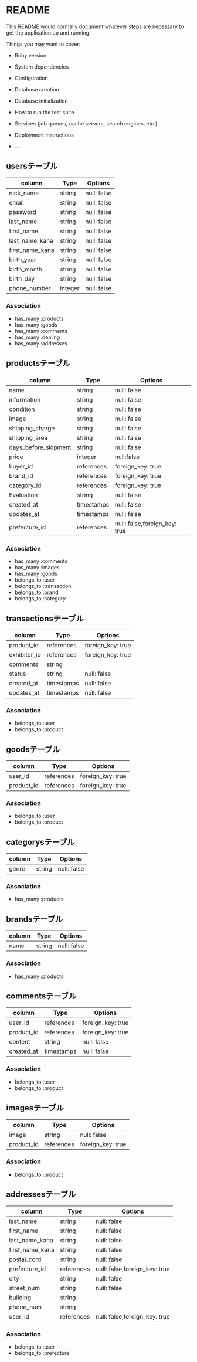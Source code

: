 # README

This README would normally document whatever steps are necessary to get the
application up and running.

Things you may want to cover:

* Ruby version

* System dependencies

* Configuration

* Database creation

* Database initialization

* How to run the test suite

* Services (job queues, cache servers, search engines, etc.)

* Deployment instructions

* ...

## usersテーブル
|column|Type|Options|
|------|----|-------|
|nick_name|string|null: false|<!-- ok -->
|email|string|null: false|unique: true|<!-- ok -->
|password|string|null: faise|<!-- ok -->
|last_name|string|null: false|<!-- ok -->
|first_name|string|null: false|<!-- ok -->
|last_name_kana|string|null: false|<!-- ok -->
|first_name_kana|string|null: false|<!-- ok -->
|birth_year|string|null: false|<!-- ok -->
|birth_month|string|null: false|<!-- ok -->
|birth_day|string|null: false|<!-- ok -->
|phone_number|integer|null: false|unique: true| <!-- ok -->
### Association
- has_many :products
- has_many :goods
- has_many :comments
- has_many :dealing
- has_many :addresses
## productsテーブル
|column|Type|Options|
|------|----|-------|
|name|string|null: false| <!-- ok -->
|information|string|null: false| <!-- ok -->
|condition|string|null: false| <!-- ok -->
|image|string|null: false| <!-- ok -->
|shipping_charge|string|null: false| <!-- 送料の負担 --> <!-- ok -->
|shipping_area|string|null: false| <!-- 発送元地域 --> <!-- ok -->
|days_before_skipment|string|null: false| <!-- 発送までの日にち --> <!-- ok -->
|price|integer|null:false| <!-- ok -->
|buyer_id|references|foreign_key: true| <!-- 売った人ID --> <!-- ok -->
|brand_id|references|foreign_key: true|<!-- ?brandテーブルから持ってくる書き方? -->
|category_id|references|foreign_key: true|<!-- ?categoryテーブルから持ってくる書き方? -->
|Evaluation|string|null: false|  <!-- 評価 -->
|created_at|timestamps|null: false|<!-- ok -->
|updates_at|timestamps|null: false|<!-- ok -->
|prefecture_id|references|null: false,foreign_key: true|
### Association
- has_many :comments
- has_many :images
- has_many :goods
- belongs_to :user
- belongs_to :transaction
- belongs_to :brand
- belongs_to :category
## transactionsテーブル
|column|Type|Options|
|------|----|-------|
|product_id|references|foreign_key: true|<!-- ?productテーブルから持ってくる書き方? -->
|exhibitor_id|references|foreign_key: true| <!-- 買った人ID --> <!-- ok -->
|comments|string|<!-- ok -->
|status|string|null: false|<!-- 販売進捗 --> <!-- ok -->
|created_at|timestamps|null: false|<!-- ok -->
|updates_at|timestamps|null: false|<!-- ok -->
### Association
- belongs_to :user
- belongs_to :product
## goodsテーブル
|column|Type|Options|
|------|----|-------|
|user_id|references|foreign_key: true|<!-- ok -->
|product_id|references|foreign_key: true|<!-- ok -->
### Association
- belongs_to :user
- belongs_to :product
## categorysテーブル
|column|Type|Options|
|------|----|-------|
|genre|string|null: false|<!-- ok -->
### Association
- has_many :products
## brandsテーブル
|column|Type|Options|
|------|----|-------|
|name|string|null: false|<!-- ok -->
### Association
- has_many :products
## commentsテーブル
|column|Type|Options|
|------|----|-------|
|user_id|references|foreign_key: true|<!-- ok -->
|product_id|references|foreign_key: true|<!-- ok -->
|content|string|null: false|<!-- ok -->
|created_at|timestamps|null: false|<!-- ok -->
### Association
- belongs_to :user
- belongs_to :product
## imagesテーブル
|column|Type|Options|
|------|----|-------|
|image|string|null: false|<!-- ok -->
|product_id|references|foreign_key: true|<!-- ok -->
### Association
- belongs_to :product
<!-- buyer = 売り -->
## addressesテーブル
|column|Type|Options|
|------|----|-------|
|last_name|string|null: false|
|first_name|string|null: false|
|last_name_kana|string|null: false|
|first_name_kana|string|null: false|
|postal_cord|string|null: false|
|prefecture_id|references|null: false,foreign_key: true|
|city|string|null: false|
|street_num|string|null: false|
|building|string|
|phone_num|string|
|user_id|references|null: false,foreign_key: true|
### Association
- belongs_to :user
- belongs_to :prefecture
